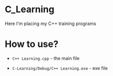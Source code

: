 # C_Learning
 Here I'm placing my C++ training programs

# How to use?
- `C++ Learning.cpp` - the main file

- `C-Learning/Debug/C++ Learning.exe` - exe file
